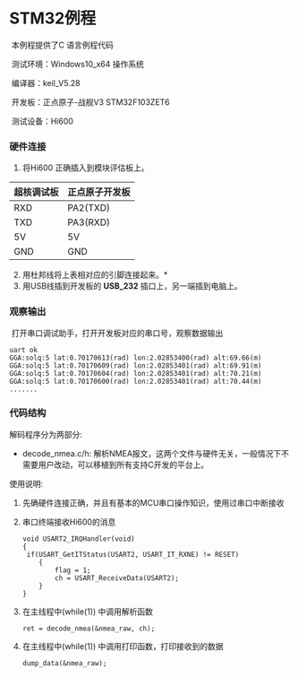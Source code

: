 # STM32例程

​    本例程提供了C 语言例程代码

​	测试环境：Windows10_x64 操作系统

​	编译器：keil_V5.28

​	开发板：正点原子-战舰V3 STM32F103ZET6

​	测试设备：Hi600

### 硬件连接

1. 将Hi600 正确插入到模块评估板上。

| 超核调试板 | 正点原子开发板 |
| ---------- | -------------- |
| RXD        | PA2(TXD)       |
| TXD        | PA3(RXD)       |
| 5V         | 5V             |
| GND        | GND            |

2. 用杜邦线将上表相对应的引脚连接起来。*
3. 用USB线插到开发板的 __USB_232__ 插口上，另一端插到电脑上。

### 观察输出

​	打开串口调试助手，打开开发板对应的串口号，观察数据输出

```
uart ok
GGA:solq:5 lat:0.70170613(rad) lon:2.02853400(rad) alt:69.66(m)
GGA:solq:5 lat:0.70170609(rad) lon:2.02853401(rad) alt:69.91(m)
GGA:solq:5 lat:0.70170604(rad) lon:2.02853401(rad) alt:70.21(m)
GGA:solq:5 lat:0.70170600(rad) lon:2.02853401(rad) alt:70.44(m)
.......
```

### 代码结构

解码程序分为两部分: 

* decode_nmea.c/h:    解析NMEA报文，这两个文件与硬件无关，一般情况下不需要用户改动，可以移植到所有支持C开发的平台上。

使用说明:

1. 先确硬件连接正确，并且有基本的MCU串口操作知识，使用过串口中断接收

2. 串口终端接收Hi600的消息

   ```
   void USART2_IRQHandler(void)
   {
   	if(USART_GetITStatus(USART2, USART_IT_RXNE) != RESET)
       {
           flag = 1;
           ch = USART_ReceiveData(USART2);	
       }
   }
   ```

3. 在主线程中(while(1)) 中调用解析函数

    ```
    ret = decode_nmea(&nmea_raw, ch);
    ```
    
4. 在主线程中(while(1)) 中调用打印函数，打印接收到的数据

   ```
   dump_data(&nmea_raw);
   ```
   
   

